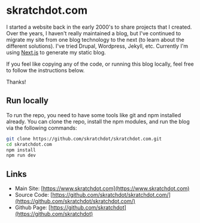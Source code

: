 # skratchdot.com

I started a website back in the early 2000's to share projects that I created. Over the years, I haven't
really maintained a blog, but I've continued to migrate my site from one blog technology to the next
(to learn about the different solutions). I've tried Drupal, Wordpress, Jekyll, etc. Currently I'm using
[Next.js](https://nextjs.org/) to generate my static blog.

If you feel like copying any of the code, or running this blog locally, feel free to follow the instructions below.

Thanks!

## Run locally

To run the repo, you need to have some tools like git and npm installed already.
You can clone the repo, install the npm modules, and run the blog via the following commands:

```bash
git clone https://github.com/skratchdot/skratchdot.com.git
cd skratchdot.com
npm install
npm run dev
```

## Links

- Main Site: [https://www.skratchdot.com](https://www.skratchdot.com)
- Source Code: [https://github.com/skratchdot/skratchdot.com/](https://github.com/skratchdot/skratchdot.com/)
- Github Page: [https://github.com/skratchdot](https://github.com/skratchdot)
